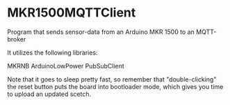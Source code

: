 # MKR1500MQTTClient
Program that sends sensor-data from an Arduino MKR 1500 to an MQTT-broker

It utilizes the following libraries:

MKRNB
ArduinoLowPower
PubSubClient

Note that it goes to sleep pretty fast, so remember that "double-clicking" the reset button puts the board into bootloader mode, which gives you time to upload an updated scetch. 